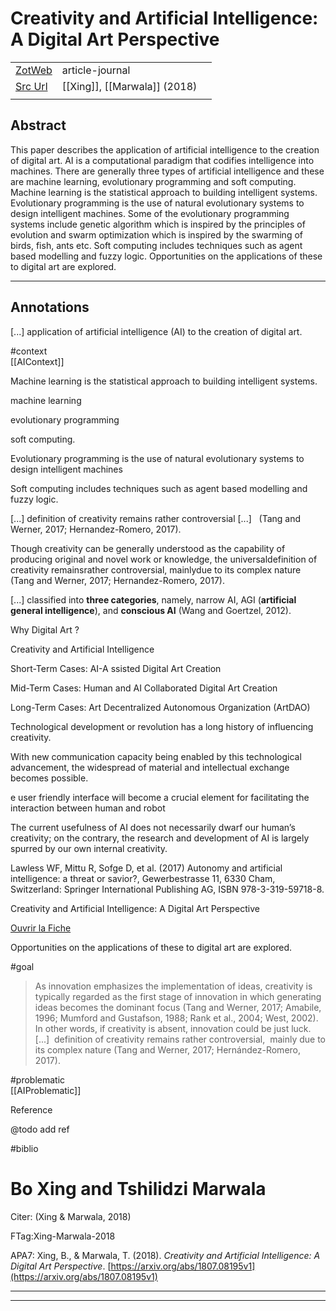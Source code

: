 
# Creativity and Artificial Intelligence: A Digital Art Perspective



|       |       |       |
|  ---  |  ---  |  ---  |
|   [ZotWeb](http://zotero.org/users/180474/items/JJSY2JZT)    | article-journal      |       |
|   [Src Url](https://arxiv.org/abs/1807.08195v1)    |  [[Xing]], [[Marwala]] (2018)     |       |
|       |       |       |


## Abstract

This paper describes the application of artificial intelligence to the
creation of digital art. AI is a computational paradigm that codifies
intelligence into machines. There are generally three types of artificial
intelligence and these are machine learning, evolutionary programming and soft
computing. Machine learning is the statistical approach to building intelligent
systems. Evolutionary programming is the use of natural evolutionary systems to
design intelligent machines. Some of the evolutionary programming systems
include genetic algorithm which is inspired by the principles of evolution and
swarm optimization which is inspired by the swarming of birds, fish, ants etc.
Soft computing includes techniques such as agent based modelling and fuzzy
logic. Opportunities on the applications of these to digital art are explored.

----

## Annotations

 [...] application of artificial intelligence (AI) to the creation of digital art.

#context  
[[AIContext]] 





Machine learning is the statistical approach to building intelligent systems.



machine learning



evolutionary programming



soft computing.



Evolutionary programming is the use of natural evolutionary systems to design intelligent machines



Soft computing includes techniques such as agent based modelling and fuzzy logic.



 [...] definition of creativity remains rather controversial [...]   (Tang and Werner, 2017; Hernandez-Romero, 2017).

  

  

Though creativity can be generally understood as the capability of producing original and novel work or knowledge, the universaldefinition of creativity remainsrather controversial, mainlydue to its complex nature (Tang and Werner, 2017; Hernandez-Romero, 2017).



 [...] classified into **three categories**, namely, narrow AI, AGI (**artificial general intelligence**), and **conscious AI** (Wang and Goertzel, 2012).



Why Digital Art ?



Creativity and Artificial Intelligence



Short-Term Cases: AI-A ssisted Digital Art Creation



Mid-Term Cases: Human and AI Collaborated Digital Art Creation



Long-Term Cases: Art Decentralized Autonomous Organization (ArtDAO)



Technological development or revolution has a long history of influencing creativity.



With new communication capacity being enabled by this technological advancement, the widespread of material and intellectual exchange becomes possible.



e user friendly interface will become a crucial element for facilitating the interaction between human and robot



The current usefulness of AI does not necessarily dwarf our human’s creativity; on the contrary, the research and development of AI is largely spurred by our own internal creativity.



Lawless WF, Mittu R, Sofge D, et al. (2017) Autonomy and artificial intelligence: a threat or savior?, Gewerbestrasse 11, 6330 Cham, Switzerland: Springer International Publishing AG, ISBN 978-3-319-59718-8.



Creativity and Artificial Intelligence: A Digital Art Perspective

  

 [Ouvrir la Fiche](http://simp.ly/p/J0rHqd)



Opportunities on the applications of these to digital art are explored.

  

#goal



>As innovation emphasizes the implementation of ideas, creativity is typically regarded as the first stage of innovation in which generating ideas becomes the dominant focus (Tang and Werner, 2017; Amabile, 1996; Mumford and Gustafson, 1988; Rank et al., 2004; West, 2002). In other words, if creativity is absent, innovation could be just luck. [...]  definition of creativity remains rather controversial,  mainly due to its complex nature (Tang and Werner, 2017; Hernández-Romero, 2017).

  

#problematic  
[[AIProblematic]] 





Reference

  

  

@todo add ref

  

#biblio



Bo Xing and Tshilidzi Marwala
=============================

  

Citer: (Xing & Marwala, 2018)

FTag:Xing-Marwala-2018

APA7: Xing, B., & Marwala, T. (2018). _Creativity and Artificial Intelligence: A Digital Art Perspective_. [https://arxiv.org/abs/1807.08195v1](https://arxiv.org/abs/1807.08195v1)






----

----


